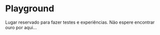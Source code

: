 # Playground

Lugar reservado para fazer testes e experiências. Não espere encontrar ouro por aqui...
